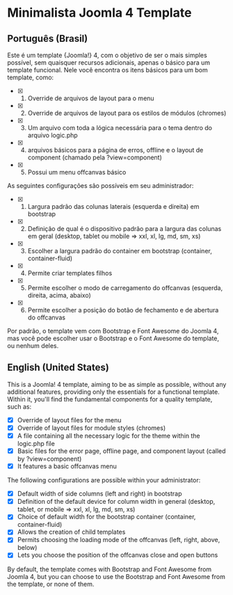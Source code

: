# Minimalista Joomla 4 Template
## Português (Brasil)
<!-- definição  e descrição do template -->
Este é um template {Joomla!} 4, com o objetivo de ser o mais simples possível, sem quaisquer recursos adicionais, apenas o básico para um template funcional.
Nele você encontra os itens básicos para um bom template, como:
- [x] 1. Override de arquivos de layout para o menu
- [x] 2. Override de arquivos de layout para os estilos de módulos (chromes)
- [x] 3. Um arquivo com toda a lógica necessária para o tema dentro do arquivo logic.php
- [x] 4. arquivos básicos para a página de erros, offline e o layout de component (chamado pela ?view=component)
- [x] 5. Possui um menu offcanvas básico

As seguintes configurações são possíveis em seu administrador:
- [x] 1. Largura padrão das colunas laterais (esquerda e direita) em bootstrap
- [x] 2. Definição de qual é o dispositivo padrão para a largura das colunas em geral (desktop, tablet ou mobile => xxl, xl, lg, md, sm, xs)
- [x] 3. Escolher a largura padrão do container em bootstrap (container, container-fluid)
- [x] 4. Permite criar templates filhos
- [x] 5. Permite escolher o modo de carregamento do offcanvas (esquerda, direita, acima, abaixo)
- [x] 6. Permite escolher a posição do botão de fechamento e de abertura do offcanvas

Por padrão, o template vem com Bootstrap e Font Awesome do Joomla 4, mas você pode escolher usar o Bootstrap e o Font Awesome do template, ou nenhum deles.



## English (United States)
<!-- definition and description of the template -->
This is a Joomla! 4 template, aiming to be as simple as possible, without any additional features, providing only the essentials for a functional template. Within it, you'll find the fundamental components for a quality template, such as:

- [x] Override of layout files for the menu
- [x] Override of layout files for module styles (chromes)
- [x] A file containing all the necessary logic for the theme within the logic.php file
- [x] Basic files for the error page, offline page, and component layout (called by ?view=component)
- [x] It features a basic offcanvas menu

The following configurations are possible within your administrator:

- [x] Default width of side columns (left and right) in bootstrap
- [x] Definition of the default device for column width in general (desktop, tablet, or mobile => xxl, xl, lg, md, sm, xs)
- [x] Choice of default width for the bootstrap container (container, container-fluid)
- [x] Allows the creation of child templates
- [x] Permits choosing the loading mode of the offcanvas (left, right, above, below)
- [x] Lets you choose the position of the offcanvas close and open buttons

By default, the template comes with Bootstrap and Font Awesome from Joomla 4, but you can choose to use the Bootstrap and Font Awesome from the template, or none of them.

